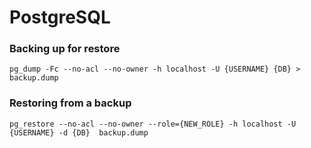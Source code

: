 PostgreSQL
========

### Backing up for restore

```
pg_dump -Fc --no-acl --no-owner -h localhost -U {USERNAME} {DB} > backup.dump
```

### Restoring from a backup

```
pg_restore --no-acl --no-owner --role={NEW_ROLE} -h localhost -U {USERNAME} -d {DB}  backup.dump
```
